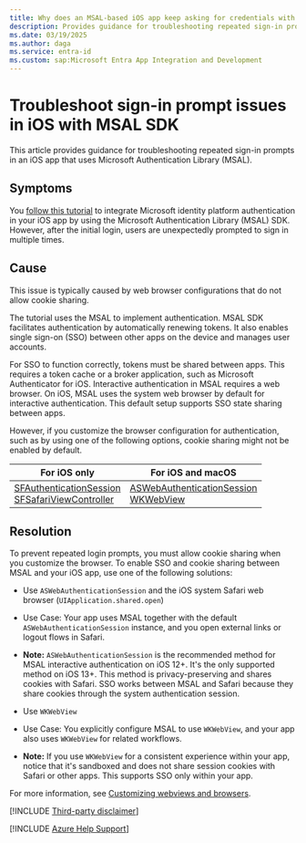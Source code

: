 ```yaml
---
title: Why does an MSAL-based iOS app keep asking for credentials with Microsoft Entra?
description: Provides guidance for troubleshooting repeated sign-in prompts in an iOS MSAL implementation
ms.date: 03/19/2025
ms.author: daga
ms.service: entra-id
ms.custom: sap:Microsoft Entra App Integration and Development
---
```


# Troubleshoot sign-in prompt issues in iOS with MSAL SDK

This article provides guidance for troubleshooting repeated sign-in prompts in an iOS app that uses Microsoft Authentication Library (MSAL).

## Symptoms

You [follow this tutorial](/azure/active-directory/develop/tutorial-v2-ios) to integrate Microsoft identity platform authentication in your iOS app by using the Microsoft Authentication Library (MSAL) SDK. However, after the initial login, users are unexpectedly prompted to sign in multiple times.

## Cause

This issue is typically caused by web browser configurations that do not allow cookie sharing.

The tutorial uses the MSAL to implement authentication. MSAL SDK facilitates authentication by automatically renewing tokens. It also enables single sign-on (SSO) between other apps on the device and manages user accounts.

For SSO to function correctly, tokens must be shared between apps. This requires a token cache or a broker application, such as Microsoft Authenticator for iOS. Interactive authentication in MSAL requires a web browser. On iOS, MSAL uses the system web browser by default for interactive authentication. This default setup supports SSO state sharing between apps.

However, if you customize the browser configuration for authentication, such as by using one of the following options, cookie sharing might not be enabled by default.

| **For iOS only** | **For iOS and macOS** |
| --- | --- |
| [SFAuthenticationSession](https://developer.apple.com/documentation/safariservices/sfauthenticationsession?language=objc) <br> [SFSafariViewController](https://developer.apple.com/documentation/safariservices/sfsafariviewcontroller?language=objc) | [ASWebAuthenticationSession](https://developer.apple.com/documentation/authenticationservices/aswebauthenticationsession?language=objc) <br> [WKWebView](https://developer.apple.com/documentation/webkit/wkwebview?language=objc) |


## Resolution

To prevent repeated login prompts, you must allow cookie sharing when you customize the browser. To enable SSO and cookie sharing between MSAL and your iOS app, use one of the following solutions:

-	Use `ASWebAuthenticationSession` and the iOS system Safari web browser (`UIApplication.shared.open`)

   - Use Case: Your app uses MSAL together with the default `ASWebAuthenticationSession` instance, and you open external links or logout flows in  Safari.
   
   - **Note:** `ASWebAuthenticationSession` is the recommended method for MSAL interactive authentication on iOS 12+. It's the only supported method on iOS 13+. This method is privacy-preserving and shares cookies with Safari. SSO works between MSAL and Safari because they share cookies through the system authentication session.
-	Use `WKWebView`
   - Use Case: You explicitly configure MSAL to use `WKWebView`, and your app also uses `WKWebView` for related workflows.
   
   - **Note:** If you use `WKWebView` for a consistent experience within your app, notice that it's sandboxed and does not share session cookies with Safari or other apps. This supports SSO only within your app.

   For more information, see [Customizing webviews and browsers](/azure/active-directory/develop/customize-webviews).

[!INCLUDE [Third-party disclaimer](../../../includes/third-party-disclaimer.md)]

[!INCLUDE [Azure Help Support](../../../includes/azure-help-support.md)]


